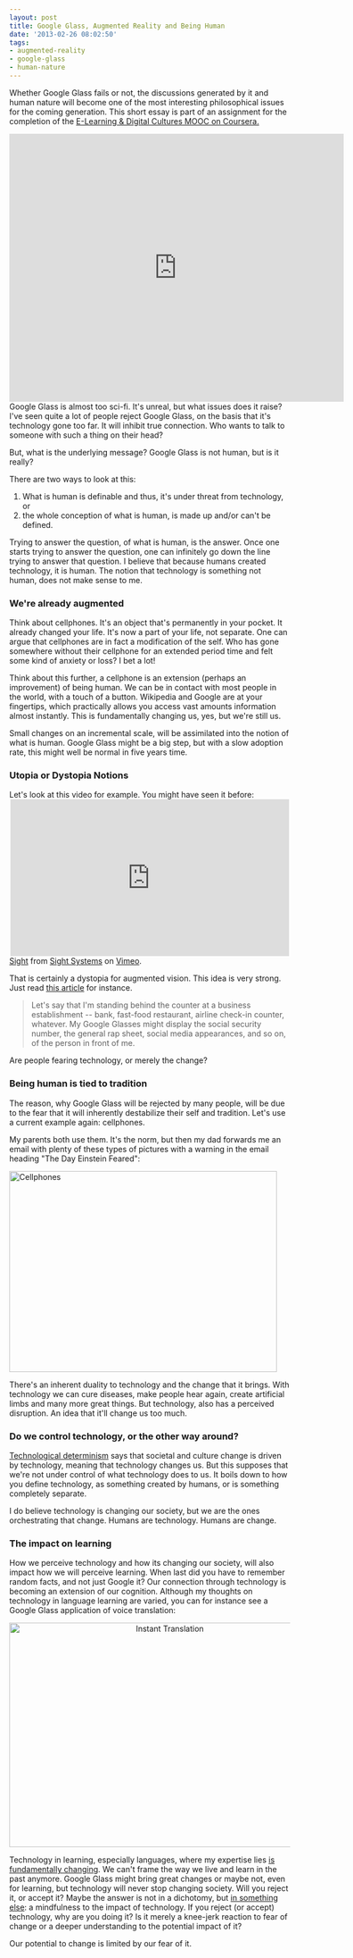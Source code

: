 ```yaml
---
layout: post
title: Google Glass, Augmented Reality and Being Human
date: '2013-02-26 08:02:50'
tags:
- augmented-reality
- google-glass
- human-nature
---
```


Whether Google Glass fails or not, the discussions generated by it and human nature will become one of the most interesting philosophical issues for the coming generation. This short essay is part of an assignment for the completion of the <a href="https://www.coursera.org/course/edc">E-Learning &amp; Digital Cultures MOOC on Coursera.</a>
<div align="center"><object width="600" height="480" classid="clsid:d27cdb6e-ae6d-11cf-96b8-444553540000" codebase="http://download.macromedia.com/pub/shockwave/cabs/flash/swflash.cab#version=6,0,40,0"><param name="allowFullScreen" value="true" /><param name="allowscriptaccess" value="always" /><param name="src" value="http://www.youtube.com/v/v1uyQZNg2vE?version=3&amp;hl=en_GB" /><param name="allowfullscreen" value="true" /><embed width="600" height="480" type="application/x-shockwave-flash" src="http://www.youtube.com/v/v1uyQZNg2vE?version=3&amp;hl=en_GB" allowFullScreen="true" allowscriptaccess="always" allowfullscreen="true" /></object></div>
Google Glass is almost too sci-fi. It's unreal, but what issues does it raise? I've seen quite a lot of people reject Google Glass, on the basis that it's technology gone too far. It will inhibit true connection. Who wants to talk to someone with such a thing on their head?

But, what is the underlying message? Google Glass is not human, but is it really?

There are two ways to look at this:

1) What is human is definable and thus, it's under threat from technology, or
2) the whole conception of what is human, is made up and/or can't be defined.

Trying to answer the question, of what is human, is the answer. Once one starts trying to answer the question, one can infinitely go down the line trying to answer that question. I believe that because humans created technology, it is human. The notion that technology is something not human, does not make sense to me.
<h3>We're already augmented</h3>
Think about cellphones. It's an object that's permanently in your pocket. It already changed your life. It's now a part of your life, not separate. One can argue that cellphones are in fact a modification of the self. Who has gone somewhere without their cellphone for an extended period time and felt some kind of anxiety or loss? I bet a lot!

Think about this further, a cellphone is an extension (perhaps an improvement) of being human. We can be in contact with most people in the world, with a touch of a button. Wikipedia and Google are at your fingertips, which practically allows you access vast amounts information almost instantly. This is fundamentally changing us, yes, but we're still us.

Small changes on an incremental scale, will be assimilated into the notion of what is human. Google Glass might be a big step, but with a slow adoption rate, this might well be normal in five years time.
<h3>Utopia or Dystopia Notions</h3>
Let's look at this video for example. You might have seen it before:
<div align="center"><iframe src="http://player.vimeo.com/video/46304267" height="281" width="500" allowfullscreen="" frameborder="0"></iframe></div>
<a href="http://vimeo.com/46304267">Sight</a> from <a href="http://vimeo.com/user12664635">Sight Systems</a> on <a href="http://vimeo.com">Vimeo</a>.

That is certainly a dystopia for augmented vision. This idea is very strong. Just read <a href="http://www.thestreet.com/story/11850432/1/watch-out-for-google-glasses.html">this article</a> for instance.
<blockquote>Let's say that I'm standing behind the counter at a business establishment -- bank, fast-food restaurant, airline check-in counter, whatever. My Google Glasses might display the social security number, the general rap sheet, social media appearances, and so on, of the person in front of me.</blockquote>
Are people fearing technology, or merely the change?
<h3>Being human is tied to tradition</h3>
The reason, why Google Glass will be rejected by many people, will be due to the fear that it will inherently destabilize their self and tradition. Let's use a current example again: cellphones.

My parents both use them. It's the norm, but then my dad forwards me an email with plenty of these types of pictures with a warning in the email heading "The Day Einstein Feared":

<a href="http://niel.delarouviere.com/2013/02/google-glass-augmented-reality-human/cellphone/" rel="attachment wp-att-400"><img class="aligncenter size-full wp-image-400" alt="Cellphones" src="http://res.cloudinary.com/daxztt3th/image/upload/v1412147191/cellphone_fnczcb.jpg" width="480" height="360" /></a>

There's an inherent duality to technology and the change that it brings. With technology we can cure diseases, make people hear again, create artificial limbs and many more great things. But technology, also has a perceived disruption. An idea that it'll change us too much.
<h3>Do we control technology, or the other way around?</h3>
<a href="http://en.wikipedia.org/wiki/Technological_determinism">Technological determinism</a> says that societal and culture change is driven by technology, meaning that technology changes us. But this supposes that we're not under control of what technology does to us. It boils down to how you define technology, as something created by humans, or is something completely separate.

I do believe technology is changing our society, but we are the ones orchestrating that change. Humans are technology. Humans are change.
<h3>The impact on learning</h3>
How we perceive technology and how its changing our society, will also impact how we will perceive learning. When last did you have to remember random facts, and not just Google it? Our connection through technology is becoming an extension of our cognition. Although my thoughts on technology in language learning are varied, you can for instance see a Google Glass application of voice translation:
<p style="text-align: center;"><a href="http://niel.delarouviere.com/2013/02/google-glass-augmented-reality-human/screen-shot-2013-02-26-at-1-26-34-pm/" rel="attachment wp-att-405"><img class="aligncenter  wp-image-405" alt="Instant Translation" src="http://res.cloudinary.com/daxztt3th/image/upload/v1412147190/Screen-Shot-2013-02-26-at-1_26_34-PM_ebpazr.png" width="560" height="402" /></a></p>
Technology in learning, especially languages, where my expertise lies <a href="http://ml.sun.ac.za/2012/09/05/the-digital-revolution-in-language-learning/">is fundamentally changing</a>. We can't frame the way we live and learn in the past anymore. Google Glass might bring great changes or maybe not, even for learning, but technology will never stop changing society. Will you reject it, or accept it? Maybe the answer is not in a dichotomy, but <a href="http://en.wikipedia.org/wiki/Transhumanism">in something else</a>: a mindfulness to the impact of technology. If you reject (or accept) technology, why are you doing it? Is it merely a knee-jerk reaction to fear of change or a deeper understanding to the potential impact of it?

Our potential to change is limited by our fear of it.